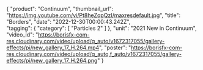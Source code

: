 {
   "product": "Continuum",
   "thumbnail_url": "https://img.youtube.com/vi/Pt8heZqpQzI/maxresdefault.jpg",
   "title": "Borders",
   "date": "2022-12-30T00:00:43.242Z",    
   "tagging": {
   "category": [
      "Particles 2"
    ]
   },
   "unit": "2021 New in Continuum",
   "video_id": "https://borisfx-com-res.cloudinary.com/video/upload/q_auto/v1672317055/gallery-effects/pi/new_gallery_17_H.264.mp4",
   "poster": "https://borisfx-com-res.cloudinary.com/video/upload/q_auto,f_auto/v1672317055/gallery-effects/pi/new_gallery_17_H.264.png"
}
